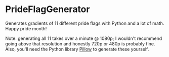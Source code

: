 # PrideFlagGenerator
Generates gradients of 11 different pride flags with Python and a lot of math. Happy pride month!

Note: generating all 11 takes over a minute @ 1080p; I wouldn't recommend going above that resolution and honestly 720p or 480p is probably fine.
Also, you'll need the Python library [Pillow](https://pillow.readthedocs.io/en/stable/installation.html) to generate these yourself.
